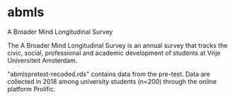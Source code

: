# abmls
A Broader Mind Longitudinal Survey

The A Broader Mind Longitudinal Survey is an annual survey that tracks the civic, social, professional and academic development of students at Vrije Universiteit Amsterdam.

"abmlspretest-recoded.rds" contains data from the pre-test. Data are collected in 2018 among university students (n=200) through the online platform Prolific.

